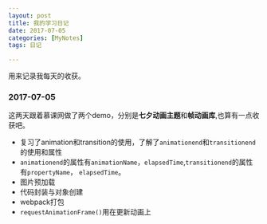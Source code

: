 ```yaml
---
layout: post
title: 我的学习日记
date: 2017-07-05
categories: [MyNotes]
tags: 日记

---
```


用来记录我每天的收获。
### 2017-07-05
这两天跟着慕课网做了两个demo，分别是**七夕动画主题**和**帧动画库**,也算有一点收获吧。
- 复习了animation和transition的使用，了解了``animationend``和``transitionend``的使用和属性
- ``animationend``的属性有``animationName``，``elapsedTime``,``transitionend``的属性有``propertyName``， ``elapsedTime``。
- 图片预加载
- 代码封装与对象创建
- webpack打包
- ``requestAnimationFrame()``用在更新动画上